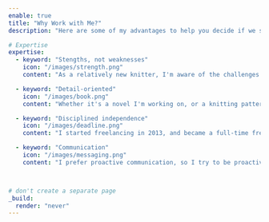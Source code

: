 ```yaml
---
enable: true
title: "Why Work with Me?"
description: "Here are some of my advantages to help you decide if we should work together or not."

# Expertise
expertise:
  - keyword: "Stengths, not weaknesses"
    icon: "/images/strength.png"
    content: "As a relatively new knitter, I'm aware of the challenges beginners face, which helps me make sure the patterns I edit are clear and beginner-friendly. I also think that although English is not my native language, that's actually an advantage. Due to the fact that I spend most of my days immersed in English, either for work or for entertainment, I can spot sentences that are confusing from a non-native perspective."

  - keyword: "Detail-oriented"
    icon: "/images/book.png"
    content: "Whether it's a novel I'm working on, or a knitting pattern, I rarely take anything for granted. In this sense, I remain a librarian–to me, my most memorable works are the ones which required me to do extensive research, for example, about Chinese history, the Hundred Years' War or the Cosmere."

  - keyword: "Disciplined independence"
    icon: "/images/deadline.png"
    content: "I started freelancing in 2013, and became a full-time freelancer in 2018. Through these years I've demonstrated that I am able to do quality work, to keep the deadlines, and to be a reliable team member. I don't see working from home as a disadvantage, but an opportunity, to really focus on what I have on my plate on any given day."

  - keyword: "Communication"
    icon: "/images/messaging.png"
    content: "I prefer proactive communication, so I try to be proactive as well: I usually answer e-mails in 24-48 hours during the week (except on weekends), and if I'm out of the office for longer than that, I will always set an automatic message to let my clients know."



# don't create a separate page
_build:
  render: "never"
---
```


<!-- <a href="https://www.flaticon.com/free-icons/research" title="research icons">Research icons created by Freepik - Flaticon</a>
<a href="https://www.flaticon.com/free-icons/calendar" title="calendar icons">Calendar icons created by Freepik - Flaticon</a>
<a href="https://www.flaticon.com/free-icons/strength" title="strength icons">Strength icons created by surang - Flaticon</a>
<a href="https://www.flaticon.com/free-icons/communications" title="communications icons">Communications icons created by Smashicons - Flaticon</a> -->